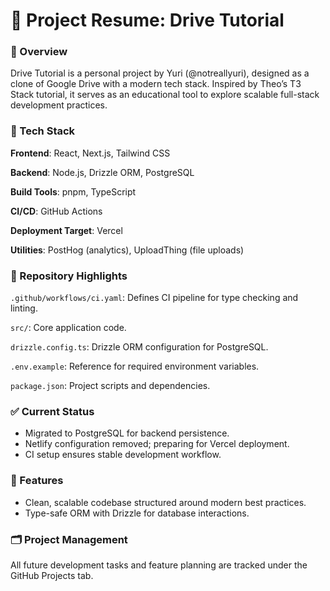 # 📄 Project Resume: Drive Tutorial
### 🔹 Overview
Drive Tutorial is a personal project by Yuri (@notreallyuri), designed as a clone of Google Drive with a modern tech stack. Inspired by Theo’s T3 Stack tutorial, it serves as an educational tool to explore scalable full-stack development practices.

### 🔧 Tech Stack
**Frontend**: React, Next.js, Tailwind CSS  

**Backend**: Node.js, Drizzle ORM, PostgreSQL  

**Build Tools**: pnpm, TypeScript  

**CI/CD**: GitHub Actions  

**Deployment Target**: Vercel  

**Utilities**: PostHog (analytics), UploadThing (file uploads)
### 📁 Repository Highlights
`.github/workflows/ci.yaml`: Defines CI pipeline for type checking and linting.  

`src/`: Core application code.  

`drizzle.config.ts`: Drizzle ORM configuration for PostgreSQL.  

`.env.example`: Reference for required environment variables.  

`package.json`: Project scripts and dependencies.
### ✅ Current Status
- Migrated to PostgreSQL for backend persistence.
- Netlify configuration removed; preparing for Vercel deployment.
- CI setup ensures stable development workflow.
### 📌 Features
- Clean, scalable codebase structured around modern best practices.
- Type-safe ORM with Drizzle for database interactions.
### 🗂️ Project Management
All future development tasks and feature planning are tracked under the GitHub Projects tab.
